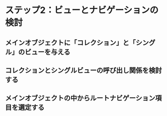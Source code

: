 # ステップ2：ビューとナビゲーションの検討

## メインオブジェクトに「コレクション」と「シングル」のビューを与える


## コレクションとシングルビューの呼び出し関係を検討する


## メインオブジェクトの中からルートナビゲーション項目を選定する
